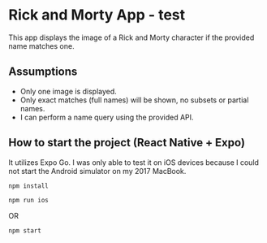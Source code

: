 # Rick and Morty App - test

This app displays the image of a Rick and Morty character if the provided name matches one.

## Assumptions

- Only one image is displayed.
- Only exact matches (full names) will be shown, no subsets or partial names.
- I can perform a name query using the provided API.

## How to start the project (React Native + Expo)

It utilizes Expo Go. I was only able to test it on iOS devices because I could not start the Android simulator on my 2017 MacBook.

```sh
npm install
```

```sh
npm run ios
```

OR

```sh
npm start
```
